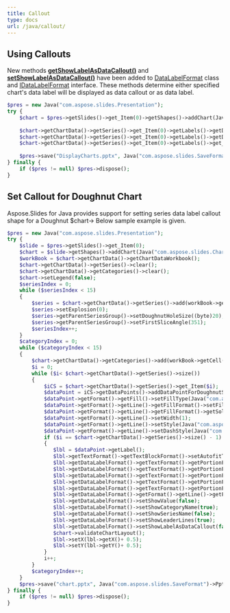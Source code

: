```yaml
---
title: Callout
type: docs
url: /java/callout/
---
```


## **Using Callouts**
New methods [**getShowLabelAsDataCallout()**](https://apireference.aspose.com/slides/java/com.aspose.slides/IDataLabelFormat#getShowLabelAsDataCallout--) and [**setShowLabelAsDataCallout()**](https://apireference.aspose.com/slides/java/com.aspose.slides/IDataLabelFormat#setShowLabelAsDataCallout-boolean-) have been added to [DataLabelFormat](http://www.aspose.com/api/java/slides/com.aspose.slides/classes/DataLabelFormat) class and [IDataLabelFormat](http://www.aspose.com/api/java/slides/com.aspose.slides/interfaces/IDataLabelFormat) interface. These methods determine either specified chart's data label will be displayed as data callout or as data label.

```php
$pres = new Java("com.aspose.slides.Presentation");
try {
    $chart = $pres->getSlides()->get_Item(0)->getShapes()->addChart(Java("com.aspose.slides.ChartType")->Pie, 50, 50, 500, 400);
    
    $chart->getChartData()->getSeries()->get_Item(0)->getLabels()->getDefaultDataLabelFormat()->setShowValue(true);
    $chart->getChartData()->getSeries()->get_Item(0)->getLabels()->getDefaultDataLabelFormat()->setShowLabelAsDataCallout(true);
    $chart->getChartData()->getSeries()->get_Item(0)->getLabels()->get_Item(2)->getDataLabelFormat()->setShowLabelAsDataCallout(false);
    
    $pres->save("DisplayCharts.pptx", Java("com.aspose.slides.SaveFormat")->Pptx);
} finally {
    if ($pres != null) $pres->dispose();
}
```

## **Set Callout for Doughnut Chart**
Aspose.Slides for Java provides support for setting series data label callout shape for a Doughnut $chart-> Below sample example is given. 

```php
$pres = new Java("com.aspose.slides.Presentation");
try {
    $slide = $pres->getSlides()->get_Item(0);
    $chart = $slide->getShapes()->addChart(Java("com.aspose.slides.ChartType")->Doughnut, 10, 10, 500, 500, false);
    $workBook = $chart->getChartData()->getChartDataWorkbook();
    $chart->getChartData()->getSeries()->clear();
    $chart->getChartData()->getCategories()->clear();
    $chart->setLegend(false);
    $seriesIndex = 0;
    while ($seriesIndex < 15)
    {
        $series = $chart->getChartData()->getSeries()->add(workBook->getCell(0, 0, seriesIndex + 1, "SERIES " + seriesIndex), $chart->getType());
        $series->setExplosion(0);
        $series->getParentSeriesGroup()->setDoughnutHoleSize((byte)20);
        $series->getParentSeriesGroup()->setFirstSliceAngle(351);
        $seriesIndex++;
    }
    $categoryIndex = 0;
    while ($categoryIndex < 15)
    {
        $chart->getChartData()->getCategories()->add(workBook->getCell(0, categoryIndex + 1, 0, "CATEGORY " + categoryIndex));
        $i = 0;
        while ($i< $chart->getChartData()->getSeries()->size())
        {
            $iCS = $chart->getChartData()->getSeries()->get_Item($i);
            $dataPoint = iCS->getDataPoints()->addDataPointForDoughnutSeries(workBook->getCell(0, categoryIndex + 1, i + 1, 1));
            $dataPoint->getFormat()->getFill()->setFillType(Java("com.aspose.slides.FillType")->Solid);
            $dataPoint->getFormat()->getLine()->getFillFormat()->setFillType(Java("com.aspose.slides.FillType")->Solid);
            $dataPoint->getFormat()->getLine()->getFillFormat()->getSolidFillColor()->setColor($java.awt.Color.WHITE);
            $dataPoint->getFormat()->getLine()->setWidth(1);
            $dataPoint->getFormat()->getLine()->setStyle(Java("com.aspose.slides.LineStyle")->Single);
            $dataPoint->getFormat()->getLine()->setDashStyle(Java("com.aspose.slides.LineDashStyle")->Solid);
            if ($i == $chart->getChartData()->getSeries()->size() - 1)
            {
               $lbl = $dataPoint->getLabel();
               $lbl->getTextFormat()->getTextBlockFormat()->setAutofitType(Java("com.aspose.slides.TextAutofitType")->Shape);
               $lbl->getDataLabelFormat()->getTextFormat()->getPortionFormat()->setFontBold(Java("com.aspose.slides.NullableBool")->True);
               $lbl->getDataLabelFormat()->getTextFormat()->getPortionFormat()->setLatinFont(new  Java("com.aspose.slides.FontData", "DINPro-Bold"));
               $lbl->getDataLabelFormat()->getTextFormat()->getPortionFormat()->setFontHeight(12);
               $lbl->getDataLabelFormat()->getTextFormat()->getPortionFormat()->getFillFormat()->setFillType(Java("com.aspose.slides.FillType")->Solid);
               $lbl->getDataLabelFormat()->getTextFormat()->getPortionFormat()->getFillFormat()->getSolidFillColor()->setColor($java.awt.Color.LIGHT_GRAY);
               $lbl->getDataLabelFormat()->getFormat()->getLine()->getFillFormat()->getSolidFillColor()->setColor($java.awt.Color.WHITE);
               $lbl->getDataLabelFormat()->setShowValue(false);
               $lbl->getDataLabelFormat()->setShowCategoryName(true);
               $lbl->getDataLabelFormat()->setShowSeriesName(false);
               $lbl->getDataLabelFormat()->setShowLeaderLines(true);
               $lbl->getDataLabelFormat()->setShowLabelAsDataCallout(false);
               $chart->validateChartLayout();
               $lbl->setX(lbl->getX()+ 0.5);
               $lbl->setY(lbl->getY()+ 0.5);
            }
            i++;
        }
        $categoryIndex++;
    }
    $pres->save("chart.pptx", Java("com.aspose.slides.SaveFormat")->Pptx);
} finally {
    if ($pres != null) $pres->dispose();
}
```
